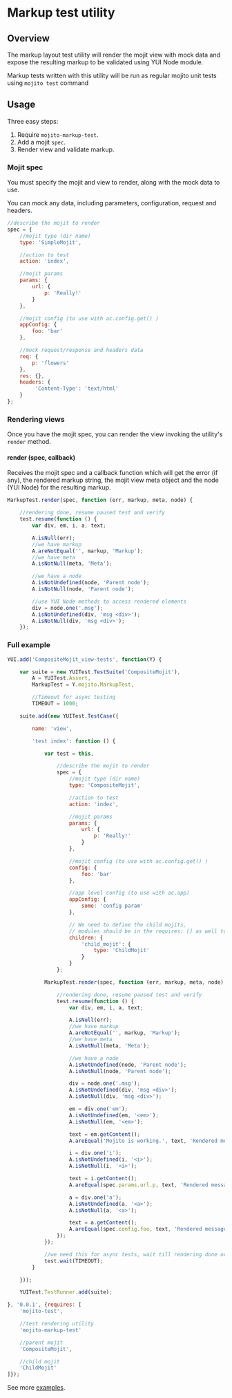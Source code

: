 # Markup test utility

## Overview

The markup layout test utility will render the mojit view with mock data and expose
the resulting markup to be validated using YUI Node module.

Markup tests written with this utility will be run as regular mojito unit tests
using `mojito test` command

## Usage

Three easy steps:
 1. Require `mojito-markup-test`.
 2. Add a mojit `spec`.
 3. Render view and validate markup.

### Mojit spec

You must specify the mojit and view to render, along with the mock data to use.

You can mock any data, including parameters, configuration, request and headers.
```javascript
//describe the mojit to render
spec = {
    //mojit type (dir name)
    type: 'SimpleMojit',

    //action to test
    action: 'index',

    //mojit params
    params: {
        url: {
            p: 'Really!'
        }
    },

    //mojit config (to use with ac.config.get() )
    appConfig: {
        foo: 'bar'
    },

    //mock request/response and headers data
    req: {
        p: 'flowers'
    },
    res: {},
    headers: {
         'Content-Type': 'text/html'
    }
};
```

### Rendering views

Once you have the mojit spec, you can render the view invoking the utility's `render` method.

#### **render** (spec, callback)

Receives the mojit spec and a callback function which will get the error (if any),
the rendered markup string, the mojit view meta object and the node (YUI Node)
for the resulting markup.
```javascript
MarkupTest.render(spec, function (err, markup, meta, node) {

    //rendering done, resume paused test and verify
    test.resume(function () {
        var div, em, i, a, text;

        A.isNull(err);
        //we have markup
        A.areNotEqual('', markup, 'Markup');
        //we have meta
        A.isNotNull(meta, 'Meta');

        //we have a node
        A.isNotUndefined(node, 'Parent node');
        A.isNotNull(node, 'Parent node');

        //use YUI Node methods to access rendered elements
        div = node.one('.msg');
        A.isNotUndefined(div, 'msg <div>');
        A.isNotNull(div, 'msg <div>');
    });
```

### Full example

```javascript
YUI.add('CompositeMojit_view-tests', function(Y) {

    var suite = new YUITest.TestSuite('CompositeMojit'),
        A = YUITest.Assert,
        MarkupTest = Y.mojito.MarkupTest,

        //Timeout for async testing
        TIMEOUT = 1000;

    suite.add(new YUITest.TestCase({

        name: 'view',

        'test index': function () {

            var test = this,

                //describe the mojit to render
                spec = {
                    //mojit type (dir name)
                    type: 'CompositeMojit',

                    //action to test
                    action: 'index',

                    //mojit params
                    params: {
                        url: {
                            p: 'Really!'
                        }
                    },

                    //mojit config (to use with ac.config.get() )
                    config: {
                        foo: 'bar'
                    },

                    //app level config (to use with ac.app)
                    appConfig: {
                        some: 'config param'
                    },

                    // We need to define the child mojits,
                    // modules should be in the requires: [] as well to be loaded (see below)
                    children: {
                        'child_mojit': {
                            type: 'ChildMojit'
                        }
                    }
                };

            MarkupTest.render(spec, function (err, markup, meta, node) {

                //rendering done, resume paused test and verify
                test.resume(function () {
                    var div, em, i, a, text;

                    A.isNull(err);
                    //we have markup
                    A.areNotEqual('', markup, 'Markup');
                    //we have meta
                    A.isNotNull(meta, 'Meta');

                    //we have a node
                    A.isNotUndefined(node, 'Parent node');
                    A.isNotNull(node, 'Parent node');

                    div = node.one('.msg');
                    A.isNotUndefined(div, 'msg <div>');
                    A.isNotNull(div, 'msg <div>');

                    em = div.one('em');
                    A.isNotUndefined(em, '<em>');
                    A.isNotNull(em, '<em>');

                    text = em.getContent();
                    A.areEqual('Mojito is working.', text, 'Rendered message <em>');

                    i = div.one('i');
                    A.isNotUndefined(i, '<i>');
                    A.isNotNull(i, '<i>');

                    text = i.getContent();
                    A.areEqual(spec.params.url.p, text, 'Rendered message <i>');

                    a = div.one('a');
                    A.isNotUndefined(a, '<a>');
                    A.isNotNull(a, '<a>');

                    text = a.getContent();
                    A.areEqual(spec.config.foo, text, 'Rendered message <a>');
                });
            });

            //we need this for async tests, wait till rendering done or timeout
            test.wait(TIMEOUT);
        }

    }));

    YUITest.TestRunner.add(suite);

}, '0.0.1', {requires: [
    'mojito-test',

    //test rendering utility
    'mojito-markup-test'

    //parent mojit
    'CompositeMojit',

    //child mojit
    'ChildMojit'
]});
```

See more [examples](examples).
